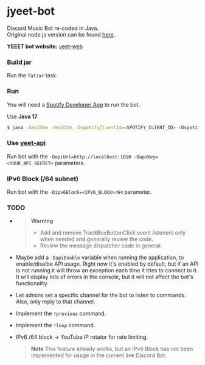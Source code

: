 # jyeet-bot

Discord Music Bot re-coded in Java.<br />
Original node.js version can be found [here](https://github.com/phxgg/yeet-bot).

**YEEET bot website:** [yeet-web](https://github.com/phxgg/yeet-web)

### Build jar

Run the `fatJar` task.

### Run

You will need a [Spotify Developer App](https://developer.spotify.com/dashboard) to run the bot.

Use **Java 17**

```bash
$ java -Xms256m -Xmx512m -DspotifyClientId=<SPOTIFY_CLIENT_ID> -DspotifyClientSecret=<SPOTIFY_CLIENT_SECRET> -Dprefix=! -DbotToken=<DISCORD_BOT_TOKEN> -jar ~/jyeet-bot-1.0-SNAPSHOT-all.jar
```

### Use [yeet-api](https://github.com/phxgg/yeet-bot-api)

Run bot with the `-DapiUrl=http://localhost:1010 -DapiKey=<YOUR_API_SECRET>` parameters.

### IPv6 Block (/64 subnet)

Run bot with the `-Dipv6Block=<IPV6_BLOCK>/64` parameter.

### TODO

* > __Warning__
  > * Add and remove TrackBoxButtonClick event listeners only when needed and generally review the code.
  > * Review the message dispatcher code in general.

* Maybe add a `-DapiEnable` variable when running the application, to enable/disalbe API usage.
Right now it's enabled by default, but if an API is not running it will throw an exception each time it tries to connect to it.
It will display lots of errors in the console, but it will not affect the bot's functionality.
 
* Let admins set a specific channel for the bot to listen to commands. Also, only reply to that channel.

* Implement the `!previous` command.

* Implement the `!loop` command.

* IPv6 /64 block -> YouTube IP rotator for rate limiting.<br>
  > __Note__
  > This feature already works, but an IPv6 Block has not been implemented for usage in the current live Discord Bot.

